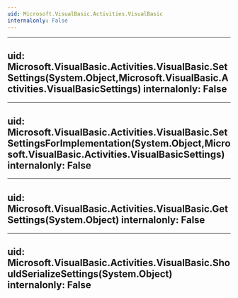 ```yaml
---
uid: Microsoft.VisualBasic.Activities.VisualBasic
internalonly: False
---
```


---
uid: Microsoft.VisualBasic.Activities.VisualBasic.SetSettings(System.Object,Microsoft.VisualBasic.Activities.VisualBasicSettings)
internalonly: False
---

---
uid: Microsoft.VisualBasic.Activities.VisualBasic.SetSettingsForImplementation(System.Object,Microsoft.VisualBasic.Activities.VisualBasicSettings)
internalonly: False
---

---
uid: Microsoft.VisualBasic.Activities.VisualBasic.GetSettings(System.Object)
internalonly: False
---

---
uid: Microsoft.VisualBasic.Activities.VisualBasic.ShouldSerializeSettings(System.Object)
internalonly: False
---
